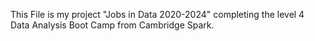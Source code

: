This File is my project "Jobs in Data 2020-2024" completing the level 4 Data Analysis Boot Camp from Cambridge Spark.
